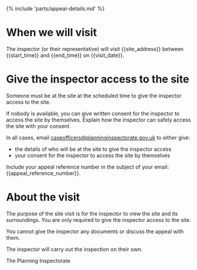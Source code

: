 {% include 'parts/appeal-details.md' %}

# When we will visit

The inspector (or their representative) will visit {{site_address}} between {{start_time}} and {{end_time}} on {{visit_date}}.

# Give the inspector access to the site

Someone must be at the site at the scheduled time to give the inspector access to the site.

If nobody is available, you can give written consent for the inspector to access the site by themselves. Explain how the inspector can safely access the site with your consent.

In all cases, email caseofficers@planninginspectorate.gov.uk to either give:

- the details of who will be at the site to give the inspector access
- your consent for the inspector to access the site by themselves

Include your appeal reference number in the subject of your email: {{appeal_reference_number}}.

# About the visit

The purpose of the site visit is for the inspector to view the site and its surroundings. You are only required to give the inspector access to the site.

You cannot give the inspector any documents or discuss the appeal with them.

The inspector will carry out the inspection on their own.

The Planning Inspectorate
